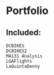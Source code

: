 # Portfolio
## Included: ## 
 	DCBIKES 
	DCBIKES2  
	MA131 Analysis  
	LGAFlights  
	LaQuintaDenny  
